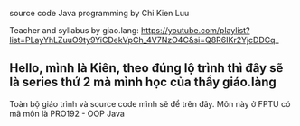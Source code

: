 source code Java programming by Chi Kien Luu

Teacher and syllabus by giao.lang: https://youtube.com/playlist?list=PLayYhLZuuO9ty9YiCDekVpCh_4V7NzO4C&si=Q8R6IKr2YjcDDCq_


Hello, mình là Kiên, theo đúng lộ trình thì đây sẽ là series thứ 2 mà mình học của thầy giáo.làng 
- 
Toàn bộ giáo trình và source code mình sẽ để trên đây. Môn này ở FPTU có mã môn là PRO192 - OOP Java

